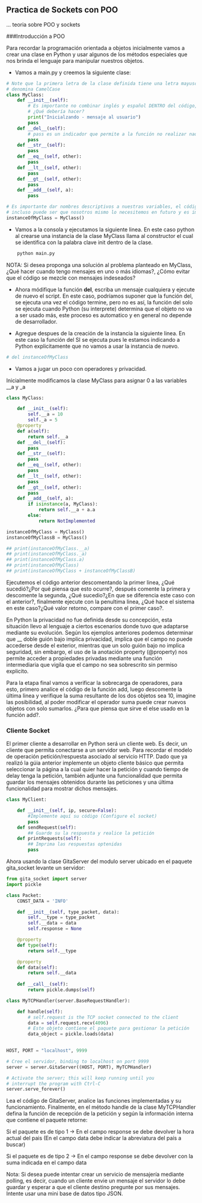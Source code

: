## Practica de Sockets con POO

... teoria  sobre POO y sockets

###Introducción a POO

Para recordar la programación orientada a objetos inicialmente vamos a crear una clase en Python y usar algunos de los
métodos especiales que nos brinda el lenguaje para manipular nuestros objetos.

- Vamos a main.py y creemos la siguiente clase:

```python
# Note que la primera letra de la clase definida tiene una letra mayuscula, esta convención para digitar el código se
# denomina CamelCase
class MyClass:
    def __init__(self):
        # Es importante no combinar inglés y español DENTRO del código, está regla no aplica para mensajes
        # ¿Qué debería hacer?
        print("Inicialzando - mensaje al usuario")
        pass
    def __del__(self):
        # pass es un indicador que permite a la función no realizar nada.
        pass
    def __str__(self):
        pass
    def __eq__(self, other):
        pass
    def __lt__(self, other):
        pass
    def __gt__(self, other):
        pass
    def __add__(self, a):
        pass

# Es importante dar nombres descriptivos a nuestras variables, el código en algún momento puede ser usuado por otros,
# incluso puede ser que nosotros mismo lo necesitemos en futuro y es importante poder entenderlo de nuevo.
instanceOfMyClass = MyClass()
```

- Vamos a la consola y ejecutamos la siguiente linea. En este caso python al crearse una instancia de la clase MyClass
llama al constructor el cual se identifica con la palabra clave init dentro de la clase.

```bash
    python main.py
```

NOTA: Si desea proponga una solución al problema planteado en MyClass, ¿Qué hacer cuando tengo mensajes en uno o más 
idiomas?, ¿Cómo evitar que el código se mezcle con mensajes indeseados?

- Ahora módifique la función **del**, escriba un mensaje cualquiera y ejecute de nuevo el script. En este caso, podríamos
suponer que la función del, se ejecuta una vez el código termine, pero no es así, la función del solo se ejecuta
cuando Python (su interprete) determina que el objeto no va a ser usado más, este proceso es automatico y en general
no depende de desarrollador.

- Agregue despues de la creación de la instancia la siguiente linea. En este caso la función del SI se ejecuta pues le
estamos indicando a Python explicitamente que no vamos a usar la instancia de nuevo.

```python
# del instanceOfMyClass
```

- Vamos a jugar un poco con operadores y privacidad.

Inicialmente modificamos la clase MyClass para asignar 0 a las variables __a y _a
```python
class MyClass:

    def __init__(self):
        self.__a = 10
        self._a = 5
    @property
    def a(self):
        return self.__a
    def __del__(self):
        pass
    def __str__(self):
        pass
    def __eq__(self, other):
        pass
    def __lt__(self, other):
        pass
    def __gt__(self, other):
        pass
    def __add__(self, a):
        if isinstance(a, MyClass):
            return self.__a + a.a
        else:
            return NotImplemented

instanceOfMyClass = MyClass()
instanceOfMyClassB = MyClass()

## print(instanceOfMyClass.__a)
## print(instanceOfMyClass._a)
## print(instanceOfMyClass.a)
## print(instanceOfMyClass)
## print(instanceOfMyClass + instanceOfMyClassB)

```

Ejecutemos el código anterior descomentando la primer linea, ¿Qué sucedió?¿Por qué piensa que esto ocurre?, después 
comente la primera y descomente la segunda, ¿Qué sucedio?¿En que se diferencia este caso con el anterior?, finalmente
ejecute con la penultima linea, ¿Qué hace el sistema en este caso?¿Qué valor retorno, compare con el primer caso?.

En Python la privacidad no fue definida desde su concepción, esta situación llevo al lenguaje a ciertos escenarios donde
tuvo que adaptarse mediante su evolución. Según los ejemplos anteriores podemos determinar que __ doble guión bajo
implica privacidad, implica que el campo no puede accederse desde el exterior, mientras que un solo guión bajo no
implica seguridad, sin embargo, el uso de la anotación property (@property) nos permite acceder a propiedades privadas
mediante una función intermediaria que vigila que el campo no sea sobrescrito sin permiso explicito.

Para la etapa final vamos a verificar la sobrecarga de operadores, para esto, primero analice el código de la función
add, luego descomente la última linea y verifique la suma resultante de los dos objetos sea 10, imagine las posibilidad,
al poder modificar el operador suma puede crear nuevos objetos con solo sumarlos. ¿Para que piensa que sirve el else 
usado en la función add?.

### Cliente Socket

El primer cliente a desarrollar en Python será un cliente web. Es decir, un cliente
que permita conectarse a un servidor web. Para recordar el modelo de operación
petición/respuesta asociado al servicio HTTP. Dado que ya realizó la gúia anterior implemente un objeto cliente básico
que permita seleccionar la página a la cual quier hacer la petición y cuando tiempo de delay tenga la petición, también
adjunte una funcionalidad que permita guardar los mensajes obtenidos durante las peticiones y una última funcionalidad
para mostrar dichos mensajes.

```python
class MyClient:

    def __init__(self, ip, secure=False):
        #Implemente aquí su código (Configure el socket)
        pass
    def sendRequest(self):
        ## Guarde su la respuesta y realice la petición
    def printRequests(self):
        ## Imprima las respuestas optenidas
        pass
```

Ahora usando la clase GitaServer del modulo server ubicado en el paquete gita_socket levante un servidor:

```python
from gita_socket import server
import pickle

class Packet:
    CONST_DATA = 'INFO'

    def __init__(self, type_packet, data):
        self.__type = type_packet
        self.__data = data
        self.response = None

    @property
    def type(self):
        return self.__type

    @property
    def data(self):
        return self.__data
    
    def __call__(self):
        return pickle.dumps(self)

class MyTCPHandler(server.BaseRequestHandler):

    def handle(self):
        # self.request is the TCP socket connected to the client
        data = self.request.recv(4096)
        # Este objeto contiene el paquete para gestionar la petición
        data_object = pickle.loads(data)
        

HOST, PORT = "localhost", 9999

# Cree el servidor, binding to localhost on port 9999
server = server.GitaServer((HOST, PORT), MyTCPHandler)

# Activate the server; this will keep running until you
# interrupt the program with Ctrl-C
server.serve_forever()

```

Lea el código de GitaServer, analice las funciones implementadas y su funcionamiento. Finalmente, en el método
handle de la clase MyTCPHandler defina la función de recepción de la petición y según la información interna que
contiene el paquete retorne:

Si el paquete es de tipo 1 -> En el campo response se debe devolver la hora actual del pais (En el campo data debe
indicar la abreviatura del país a buscar)

Si el paquete es de tipo 2 -> En el campo response se debe devolver con la suma indicada en el campo data

Nota: Si desea puede intentar crear un servicio de mensajería mediante polling, es decir, cuando un cliente envie un
mensaje el servidor lo debe guardar y esperar a que el cliente destino pregunte por sus mensajes. Intente usar una mini
base de datos tipo JSON.






